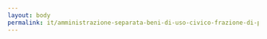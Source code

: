 ```yaml
---
layout: body
permalink: it/amministrazione-separata-beni-di-uso-civico-frazione-di-pergine/
---
```


